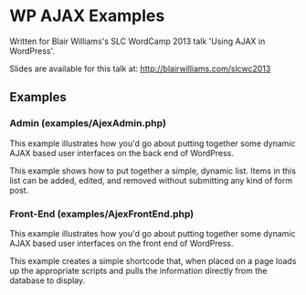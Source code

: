 WP AJAX Examples
================

Written for Blair Williams's SLC WordCamp 2013 talk 'Using AJAX in WordPress'.

Slides are available for this talk at: http://blairwilliams.com/slcwc2013 

## Examples

### Admin (examples/AjexAdmin.php)

This example illustrates how you'd go about putting together some dynamic AJAX based user interfaces on the back end of WordPress.

This example shows how to put together a simple, dynamic list. Items in this list can be added, edited, and removed without submitting any kind of form post.

### Front-End (examples/AjexFrontEnd.php)

This example illustrates how you'd go about putting together some dynamic AJAX based user interfaces on the front end of WordPress.

This example creates a simple shortcode that, when placed on a page loads up the appropriate scripts and pulls the information directly from the database to display.
